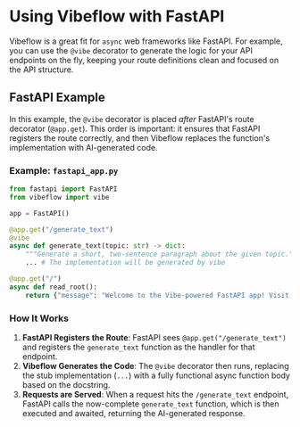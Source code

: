# Using Vibeflow with FastAPI

Vibeflow is a great fit for `async` web frameworks like FastAPI. For example, you can use the `@vibe` decorator to generate the logic for your API endpoints on the fly, keeping your route definitions clean and focused on the API structure.

## FastAPI Example

In this example, the `@vibe` decorator is placed *after* FastAPI's route decorator (`@app.get`). This order is important: it ensures that FastAPI registers the route correctly, and then Vibeflow replaces the function's implementation with AI-generated code.

### Example: `fastapi_app.py`

```python
from fastapi import FastAPI
from vibeflow import vibe

app = FastAPI()

@app.get("/generate_text")
@vibe
async def generate_text(topic: str) -> dict:
    """Generate a short, two-sentence paragraph about the given topic."""
    ... # The implementation will be generated by vibe

@app.get("/")
async def read_root():
    return {"message": "Welcome to the Vibe-powered FastAPI app! Visit /docs for API details."}
```

### How It Works

1.  **FastAPI Registers the Route**: FastAPI sees `@app.get("/generate_text")` and registers the `generate_text` function as the handler for that endpoint.
2.  **Vibeflow Generates the Code**: The `@vibe` decorator then runs, replacing the stub implementation (`...`) with a fully functional async function body based on the docstring.
3.  **Requests are Served**: When a request hits the `/generate_text` endpoint, FastAPI calls the now-complete `generate_text` function, which is then executed and awaited, returning the AI-generated response.
